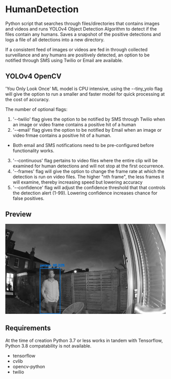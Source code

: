 # HumanDetection

Python script that searches through files/directories that contains images and videos and runs YOLOv4 Object Detection Algorithm to detect if the files contain any humans. Saves a snapshot of the positive detections and logs a file of all detections into a new directory.

If a consistent feed of images or videos are fed in through collected surveillance and any humans are positively detected, an option to be notified through SMS using Twilio or Email are available.

## YOLOv4 OpenCV
'You Only Look Once' ML model is CPU intensive, using the --tiny_yolo flag will give the option to run a smaller and faster model for quick processing at the cost of accuracy.

The number of optional flags:
1. '--twilio' flag gives the option to be notified by SMS through Twilio when an image or video frame contains a positive hit of a human
2. '--email' flag gives the option to be notified by Email when an image or video frmae contains a positive hit of a human.
  - Both email and SMS notifications need to be pre-configured before functionality works.
3. '--continuous' flag pertains to video files where the entire clip will be examined for human detections and will not stop at the first occurrence.
4. '--frames' flag will give the option to change the frame rate at which the detection is run on video files. The higher "nth frame", the less frames it will examine, thereby increasing speed but lowering accuracy
5. '--confidence' flag will adjust the confidence threshold that that controls the detection alert (1-99). Lowering confidence increases chance for false positives.

## Preview
![Sample Screenshot](/__pycache__/HumanDetection_Success-1.jpeg?raw=true "Successful Detection")

## Requirements
At the time of creation Python 3.7 or less works in tandem with Tensorflow, Python 3.8 compatability is not available.
- tensorflow
- cvlib
- opencv-python
- twilio
